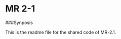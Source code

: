 MR 2-1
============================

###Synposis

This is the readme file for the shared code of MR-2.1.
